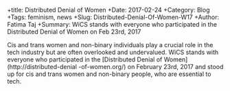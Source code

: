 +title: Distributed Denial of Women
+Date: 2017-02-24
+Category: Blog
+Tags: feminism, news
+Slug: Distributed-Denial-Of-Women-W17
+Author: Fatima Taj
+Summary: WiCS stands with everyone who participated in the Distributed Denial of Women on Feb 23rd, 2017

Cis and trans women and non-binary individuals play a crucial role in the tech 
industry but are often overlooked and undervalued. WiCS stands with everyone 
who participated in the [Distributed Denial of Women](http://distributed-denial
-of-women.org/) on February 23rd, 2017 and stood up for cis and trans women and
non-binary people, who are essential to tech.
